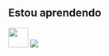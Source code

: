 ## Estou aprendendo

  
  <img src="https://cdn.jsdelivr.net/gh/devicons/devicon@latest/icons/threedsmax/threedsmax-original.svg" width="40" height="40" />
  
<img src="https://cdn.jsdelivr.net/gh/devicons/devicon@latest/icons/threedsmax/threedsmax-original.svg" />

          
